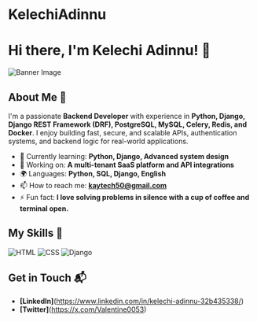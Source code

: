 # KelechiAdinnu
# Hi there, I'm Kelechi Adinnu! 👋

![Banner Image](your_banner_image_url_here)

## About Me 🚀

I'm a passionate **Backend Developer** with experience in **Python, Django, Django REST Framework (DRF), PostgreSQL, MySQL, Celery, Redis, and Docker**. I enjoy building fast, secure, and scalable APIs, authentication systems, and backend logic for real-world applications.

- 🌱 Currently learning: **Python, Django, Advanced system design**
- 🔭 Working on: **A multi-tenant SaaS platform and API integrations**
- 🌍 Languages: **Python, SQL, Django, English**
- 📫 How to reach me: **kaytech50@gmail.com**
- ⚡ Fun fact: **I love solving problems in silence with a cup of coffee and terminal open.**

## My Skills 🧠

![HTML](https://img.shields.io/badge/-HTML-E34F26?style=flat-square&logo=html5&logoColor=white)
![CSS](https://img.shields.io/badge/-CSS-1572B6?style=flat-square&logo=css3&logoColor=white)
![Django](https://img.shields.io/badge/Django-092E20?style=for-the-badge&logo=django&logoColor=white)



## Get in Touch 📬


- **[LinkedIn]**(https://www.linkedin.com/in/kelechi-adinnu-32b435338/)
- **[Twitter]**(https://x.com/Valentine0053)


